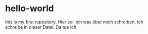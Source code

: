 # hello-world
this is my first repository. 
Hier soll ich was über mich schreiben. Ich schreibe in dieser Datei. Da tue ich.
